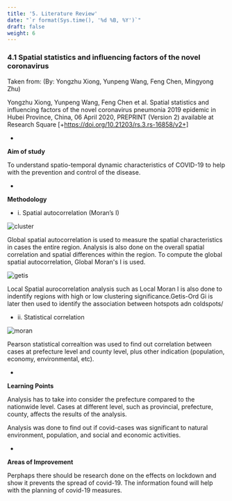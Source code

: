 ```yaml
---
title: '5. Literature Review'
date: "`r format(Sys.time(), '%d %B, %Y')`"
draft: false
weight: 6
---
```


### 4.1 Spatial statistics and influencing factors of the novel coronavirus 

Taken from: 
(By: Yongzhu Xiong, Yunpeng Wang, Feng Chen, Mingyong Zhu)

Yongzhu Xiong, Yunpeng Wang, Feng Chen et al. Spatial statistics and influencing factors of the novel coronavirus pneumonia 2019 epidemic in Hubei Province, China, 06 April 2020, PREPRINT (Version 2) available at Research Square [+https://doi.org/10.21203/rs.3.rs-16858/v2+]

*   
**Aim of study**

To understand spatio-temporal dynamic characteristics of COVID-19 to help with the prevention and control of the disease. 

*   
**Methodology**

* i. Spatial autocorrelation (Moran’s I)

![cluster](litreview_cluster.png)

Global spatial autocorrelation is used to measure the spatial characteristics in cases the entire region. Analysis is also done on the overall spatial correlation and spatial differences within the region. To compute the global spatial autocorrelation, Global Moran's I is used.

![getis](litreview_getis.png)

Local Spatial aurocorrelation analysis such as Local Moran I is also done to indentify regions with high or low clustering significance.Getis-Ord Gi is later then used to identify the association between hotspots adn coldspots/

* ii. Statistical correlation

![moran](litreview_moran_zscore.png)

Pearson statistical correaltion was used to find out correlation between cases at prefecture level and county level, plus other indication (population, economy, environmental, etc).
  
*    
**Learning Points**

Analysis has to take into consider the prefecture compared to the nationwide level. Cases at different level, such as provincial, prefecture, county, affects the results of the analysis.

Analysis was done to find out if covid-cases was significant to natural environment, population, and social and economic activities.

*   
**Areas of Improvement**

Perphaps there should be research done on the effects on lockdown and show it prevents the spread of covid-19. The information found will help with the planning of covid-19 measures.



